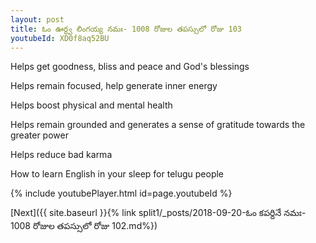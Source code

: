 ```yaml
---
layout: post
title: ఓం ఊర్ధ్వ లింగయ్య నమః- 1008 రోజుల తపస్సులో రోజు 103
youtubeId: XD0f8aq52BU
---
```

 
 
Helps get goodness, bliss and peace and God's blessings
 
Helps remain focused, help generate inner energy 
 
Helps boost physical and mental health 
 
Helps remain grounded and generates a sense of gratitude towards the greater power 
 
Helps reduce bad karma
 
How to learn English in your sleep for telugu people
 
 
 
 


{% include youtubePlayer.html id=page.youtubeId %}
 
[Next]({{ site.baseurl }}{% link split1/_posts/2018-09-20-ఓం కపర్దినే నమః- 1008 రోజుల తపస్సులో రోజు 102.md%})
 
